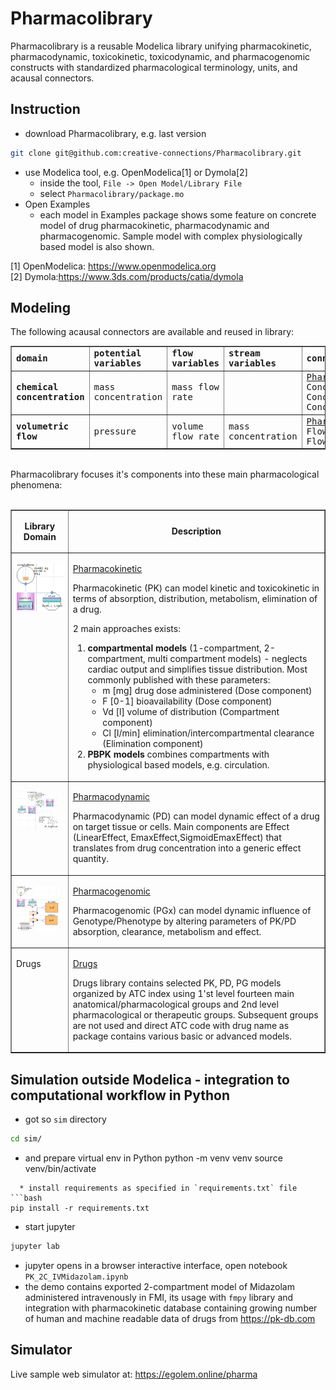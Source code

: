 # Pharmacolibrary

Pharmacolibrary is a reusable Modelica library unifying pharmacokinetic, pharmacodynamic, toxicokinetic, toxicodynamic, and pharmacogenomic constructs with standardized pharmacological terminology, units, and acausal connectors.

## Instruction

  * download Pharmacolibrary, e.g. last version
```bash
git clone git@github.com:creative-connections/Pharmacolibrary.git
```
  * use Modelica tool, e.g. OpenModelica[1] or Dymola[2] 
    * inside the tool, `File -> Open Model/Library File`
    * select `Pharmacolibrary/package.mo`
  * Open Examples 
    * each model in Examples package shows some feature on concrete model of drug pharmacokinetic, pharmacodynamic and pharmacogenomic. Sample model with complex physiologically based model is also shown.

[1] OpenModelica: https://www.openmodelica.org<br/>
[2] Dymola:https://www.3ds.com/products/catia/dymola

## Modeling
The following acausal connectors are available and reused in library:
<div>
<table border="1" cellspacing="0" cellpadding="1" style="font-family: 'DejaVu Sans Mono';">
<tbody><tr><td><strong>domain</strong></td>
<td><strong>potential<br>variables</strong></td>
<td><strong>flow<br>variables</strong></td>
<td><strong>stream<br>variables</strong></td>
<td><strong>connector definition</strong></td>
<td><strong>icons</strong></td></tr>
<tr><td><strong>chemical<br>concentration</strong></td>
<td>mass concentration</td><td>mass flow rate</td>
<td></td>
<td><a href="Pharmacolibrary/Interfaces">Pharmacolibrary.Interfaces</a>&nbsp;<br>ConcentrationPort, ConcentrationPort_a, ConcentrationPort_b</td>
<td><img src="Pharmacolibrary/Resources/Icons/ConcentrationPorts.png"></td></tr>
<tr><td><strong>volumetric<br>flow</strong></td>
<td>pressure</td><td>volume flow rate</td>
<td>mass concentration</td>
<td><a href="Pharmacolibrary/Interfaces">Pharmacolibrary.Interfaces</a>&nbsp;<br>FlowPort, FlowPort_a, FlowPort_b</td>
<td><img src="Pharmacolibrary/Resources/Icons/FlowPorts.png"></td></tr>
</tbody></table></div><div><br></div><div>Pharmacolibrary focuses it's components into these main pharmacological phenomena:</div><div><br></div><table cellspacing="0" cellpadding="2" border="1"><tbody><tr>
<td><p align="center"><b>Library Domain</b></p></td>
<td><p align="center"><b>Description</b></p></td>
</tr>
<tr>
<td valign="top"><p><img src="Pharmacolibrary/Resources/Icons/PK.png"></p></td>
<td valign="middle"><p><a href="Pharmacolibrary/Pharmacolibrary.Pharmacokinetic">Pharmacokinetic</a></p><p>Pharmacokinetic (PK) can model kinetic and toxicokinetic in terms of absorption, distribution, metabolism, elimination of a drug. </p><p>2 main approaches exists:</p><p></p><ol><li><b>compartmental models</b> (1-compartment, 2-compartment, multi compartment models) - neglects cardiac output and simplifies tissue distribution. Most commonly published with these parameters:
<ul><li>m [mg] drug dose administered (Dose component)</li>
<li>F [0-1] bioavailability (Dose component)</li>
<li>Vd [l] volume of distribution (Compartment component)</li>
<li>Cl [l/min] elimination/intercompartmental clearance (Elimination component)</li>
</ul></li><li><b>PBPK models </b>combines compartments with physiological based models, e.g. circulation.</li></ol></td>
</tr>
<tr>
<td valign="top"><p><img src="Pharmacolibrary/Resources/Icons/PD.png" width="90%"></p></td>
<td valign="middle"><p><a href="Pharmacolibrary/Pharmacolibrary.Pharmacodynamic">Pharmacodynamic</a></p><p>Pharmacodynamic (PD) can model dynamic effect of a drug on target tissue or cells. Main components are Effect (LinearEffect, EmaxEffect,SigmoidEmaxEffect) that translates from drug concentration into a generic effect quantity. </p></td>
</tr>
<tr>
<td valign="top"><p><img src="Pharmacolibrary/Resources/Icons/PGx.png" width="90%"></p></td>
<td valign="middle"><p><a href="Pharmacolibrary/Pharmacolibrary.Pharmacogenomic">Pharmacogenomic</a></p><p>Pharmacogenomic (PGx) can model dynamic influence of Genotype/Phenotype by altering parameters of PK/PD absorption, clearance, metabolism and effect.</p></td>
</tr>
<tr>
<td valign="top"><p>Drugs</p></td>
<td valign="middle"><p><a href="Pharmacolibrary/Pharmacolibrary.Drugs">Drugs</a></p><p>Drugs library contains selected PK, PD, PG models organized by ATC index using 1'st level fourteen main anatomical/pharmacological groups and 2nd level pharmacological or therapeutic groups. Subsequent groups are not used and direct ATC code with drug name as package contains various basic or advanced models.</p></td>
</tr>

</tbody></table>

## Simulation outside Modelica - integration to computational workflow in Python
  * got so `sim` directory 
```bash
cd sim/
```
  * and prepare virtual env in Python
python -m venv venv
source venv/bin/activate
```
  * install requirements as specified in `requirements.txt` file
```bash
pip install -r requirements.txt
```
  * start jupyter
```bash
jupyter lab
```
  * jupyter opens in a browser interactive interface, open notebook `PK_2C_IVMidazolam.ipynb`
  * the demo contains exported 2-compartment model of Midazolam administered intravenously in FMI, its usage with `fmpy` library and integration with pharmacokinetic database containing growing number of human and machine readable data of drugs from https://pk-db.com

## Simulator
Live sample web simulator at: https://egolem.online/pharma

